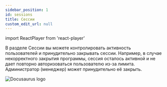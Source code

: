 ```yaml
---
sidebar_position: 1
id: sessions
title: Сессии
custom_edit_url: null
---
```

import ReactPlayer from 'react-player'

В разделе Сессии вы можете контролировать активность пользователей и принудительно закрывать сессии. 
Например, в случае некорректного закрытия программы, сессия осталось активной и не дает повторно авторизоваться пользователю из-за лимита. Администратор (менеджер) может принудительно её закрыть.

![Docusaurus logo](/img/2-cloud/7-sessions/eng/sessions-1.png)